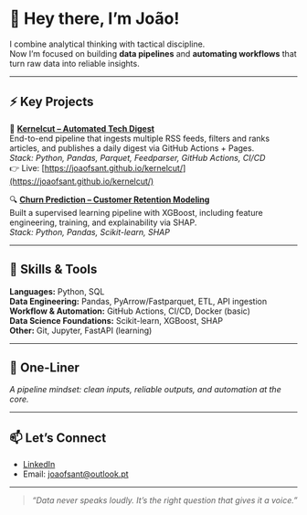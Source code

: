 # 👋 Hey there, I’m João!

I combine analytical thinking with tactical discipline.  
Now I’m focused on building **data pipelines** and **automating workflows** that turn raw data into reliable insights.

---

## ⚡ Key Projects

🚀 **[Kernelcut – Automated Tech Digest](https://github.com/joaofsant/kernelcut)**  
End-to-end pipeline that ingests multiple RSS feeds, filters and ranks articles, and publishes a daily digest via GitHub Actions + Pages.  
*Stack: Python, Pandas, Parquet, Feedparser, GitHub Actions, CI/CD*  
👉 Live: [https://joaofsant.github.io/kernelcut/](https://joaofsant.github.io/kernelcut/)

🔍 **[Churn Prediction – Customer Retention Modeling](https://github.com/joaofsant/churn-prediction-project)**  
Built a supervised learning pipeline with XGBoost, including feature engineering, training, and explainability via SHAP.  
*Stack: Python, Pandas, Scikit-learn, SHAP*

---

## 🔧 Skills & Tools

**Languages:** Python, SQL  
**Data Engineering:** Pandas, PyArrow/Fastparquet, ETL, API ingestion  
**Workflow & Automation:** GitHub Actions, CI/CD, Docker (basic)  
**Data Science Foundations:** Scikit-learn, XGBoost, SHAP  
**Other:** Git, Jupyter, FastAPI (learning)

---

## 🎯 One-Liner

*A pipeline mindset: clean inputs, reliable outputs, and automation at the core.*

---

## 📫 Let’s Connect

- [LinkedIn](https://www.linkedin.com/in/joaofdossantos/)  
- Email: joaofsant@outlook.pt  

---

> *“Data never speaks loudly. It’s the right question that gives it a voice.”*
